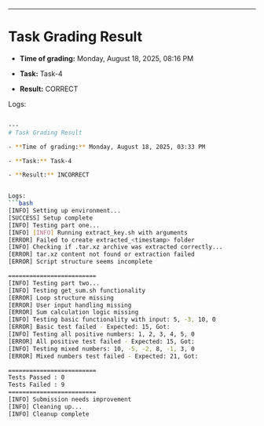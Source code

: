 
---
# Task Grading Result

- **Time of grading:** Monday, August 18, 2025, 08:16 PM

- **Task:** Task-4

- **Result:** CORRECT


Logs:
```bash

---
# Task Grading Result

- **Time of grading:** Monday, August 18, 2025, 03:33 PM

- **Task:** Task-4

- **Result:** INCORRECT


Logs:
```bash
[INFO] Setting up environment...
[SUCCESS] Setup complete
[INFO] Testing part one...
[INFO] [INFO] Running extract_key.sh with arguments
[ERROR] Failed to create extracted_<timestamp> folder
[INFO] Checking if .tar.xz archive was extracted correctly...
[ERROR] tar.xz content not found or extraction failed
[ERROR] Script structure seems incomplete

=========================
[INFO] Testing part two...
[INFO] Testing get_sum.sh functionality
[ERROR] Loop structure missing
[ERROR] User input handling missing
[ERROR] Sum calculation logic missing
[INFO] Testing basic functionality with input: 5, -3, 10, 0
[ERROR] Basic test failed - Expected: 15, Got: 
[INFO] Testing all positive numbers: 1, 2, 3, 4, 5, 0
[ERROR] All positive test failed - Expected: 15, Got: 
[INFO] Testing mixed numbers: 10, -5, -2, 8, -1, 3, 0
[ERROR] Mixed numbers test failed - Expected: 21, Got: 

=========================
Tests Passed : 0
Tests Failed : 9
=========================
[INFO] Submission needs improvement
[INFO] Cleaning up...
[INFO] Cleanup complete
```
```
